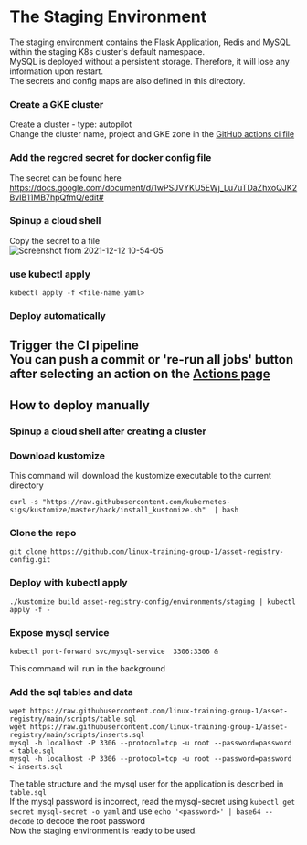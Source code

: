 # The Staging Environment 
The staging environment contains the Flask Application, Redis and MySQL within the staging K8s cluster's default namespace.<br>
MySQL is deployed without a persistent storage. Therefore, it will lose any information upon restart.<br> 
The secrets and config maps are also defined in this directory. 

### Create a GKE cluster
Create a cluster - type: autopilot<br>
Change the cluster name, project and GKE zone in the [GitHub actions ci file](https://github.com/linux-training-group-1/asset-registry/blob/0bcd566e24d0c99a90e3aaba1026da0cd4a616c0/.github/workflows/ci.yml#L8) 
### Add the regcred secret for docker config file
The secret can be found here<br>
https://docs.google.com/document/d/1wPSJVYKU5EWj_Lu7uTDaZhxoQJK2BvIB11MB7hpQfmQ/edit#<br>
### Spinup a cloud shell
Copy the secret to a file<br>
![Screenshot from 2021-12-12 10-54-05](https://user-images.githubusercontent.com/32504465/145701482-95169c2c-3555-490b-bb0e-19ea83ef2f25.png)<br>
### use kubectl apply
`kubectl apply -f <file-name.yaml>`

### Deploy automatically
Trigger the CI pipeline<br>
You can push a commit or 're-run all jobs' button after selecting an action on the [Actions page](https://github.com/linux-training-group-1/asset-registry/actions)
---
## How to deploy manually
### Spinup a cloud shell after creating a cluster
### Download kustomize
This command will download the kustomize executable to the current directory
```
curl -s "https://raw.githubusercontent.com/kubernetes-sigs/kustomize/master/hack/install_kustomize.sh"  | bash
```
### Clone the repo
```
git clone https://github.com/linux-training-group-1/asset-registry-config.git
```
### Deploy with kubectl apply
```
./kustomize build asset-registry-config/environments/staging | kubectl apply -f -
```
### Expose mysql service
```
kubectl port-forward svc/mysql-service  3306:3306 &
```
This command will run in the background
### Add the sql tables and data
```
wget https://raw.githubusercontent.com/linux-training-group-1/asset-registry/main/scripts/table.sql
wget https://raw.githubusercontent.com/linux-training-group-1/asset-registry/main/scripts/inserts.sql
mysql -h localhost -P 3306 --protocol=tcp -u root --password=password < table.sql
mysql -h localhost -P 3306 --protocol=tcp -u root --password=password < inserts.sql
```
The table structure and the mysql user for the application is described in `table.sql`<br>
If the mysql password is incorrect, read the mysql-secret using `kubectl get secret mysql-secret -o yaml` and use `echo '<password>' | base64 --decode` to decode the root password<br>
Now the staging environment is ready to be used.<br>